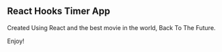 ## React Hooks Timer App

Created Using React and the best movie in the world, Back To The Future.

Enjoy!
